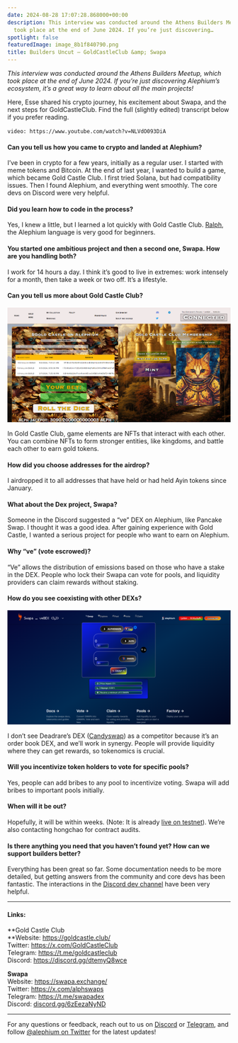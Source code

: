 ```yaml
---
date: 2024-08-28 17:07:28.868000+00:00
description: This interview was conducted around the Athens Builders Meetup, which
  took place at the end of June 2024. If you’re just discovering…
spotlight: false
featuredImage: image_8b1f840790.png
title: Builders Uncut — GoldCastleClub &amp; Swapa
---
```


_This interview was conducted around the Athens Builders Meetup, which took place at the end of June 2024. If you’re just discovering Alephium’s ecosystem, it’s a great way to learn about all the main projects!_

Here, Esse shared his crypto journey, his excitement about Swapa, and the next steps for GoldCastleClub. Find the full (slightly edited) transcript below if you prefer reading.

`video: https://www.youtube.com/watch?v=NLVdO093DiA`

#### Can you tell us how you came to crypto and landed at Alephium?

I’ve been in crypto for a few years, initially as a regular user. I started with meme tokens and Bitcoin. At the end of last year, I wanted to build a game, which became Gold Castle Club. I first tried Solana, but had compatibility issues. Then I found Alephium, and everything went smoothly. The core devs on Discord were very helpful.

#### Did you learn how to code in the process?

Yes, I knew a little, but I learned a lot quickly with Gold Castle Club. <a href="https://docs.alephium.org/ralph" class="markup--anchor markup--p-anchor" data-href="https://docs.alephium.org/ralph" rel="noopener" target="_blank">Ralph</a>, the Alephium language is very good for beginners.

#### You started one ambitious project and then a second one, Swapa. How are you handling both?

I work for 14 hours a day. I think it’s good to live in extremes: work intensely for a month, then take a week or two off. It’s a lifestyle.

#### Can you tell us more about Gold Castle Club?

![](image_4866fe8169.png)

In Gold Castle Club, game elements are NFTs that interact with each other. You can combine NFTs to form stronger entities, like kingdoms, and battle each other to earn gold tokens.

#### How did you choose addresses for the airdrop?

I airdropped it to all addresses that have held or had held Ayin tokens since January.

#### What about the Dex project, Swapa?

Someone in the Discord suggested a “ve” DEX on Alephium, like Pancake Swap. I thought it was a good idea. After gaining experience with Gold Castle, I wanted a serious project for people who want to earn on Alephium.

#### Why “ve” (vote escrowed)?

“Ve” allows the distribution of emissions based on those who have a stake in the DEX. People who lock their Swapa can vote for pools, and liquidity providers can claim rewards without staking.

#### How do you see coexisting with other DEXs?

![](image_e1d9067777.png)

I don’t see Deadrare’s DEX (<a href="https://candyswap.gg/" class="markup--anchor markup--p-anchor" data-href="https://candyswap.gg/" rel="noopener" target="_blank">Candyswap</a>) as a competitor because it’s an order book DEX, and we’ll work in synergy. People will provide liquidity where they can get rewards, so tokenomics is crucial.

#### Will you incentivize token holders to vote for specific pools?

Yes, people can add bribes to any pool to incentivize voting. Swapa will add bribes to important pools initially.

#### When will it be out?

Hopefully, it will be within weeks. (Note: It is already <a href="https://x.com/alphswaps/status/1817568165242847704" class="markup--anchor markup--p-anchor" data-href="https://x.com/alphswaps/status/1817568165242847704" rel="noopener" target="_blank">live on testnet</a>). We’re also contacting hongchao for contract audits.

#### Is there anything you need that you haven’t found yet? How can we support builders better?

Everything has been great so far. Some documentation needs to be more detailed, but getting answers from the community and core devs has been fantastic. The interactions in the <a href="http://alephium.org/discord" class="markup--anchor markup--p-anchor" data-href="http://alephium.org/discord" rel="noopener" target="_blank">Discord dev channel</a> have been very helpful.

---

#### Links:

**Gold Castle Club  
**Website: <a href="https://goldcastle.club/" class="markup--anchor markup--p-anchor" data-href="https://goldcastle.club/" rel="nofollow noopener noopener" target="_blank">https://goldcastle.club/</a>  
Twitter: <a href="https://x.com/GoldCastleClub" class="markup--anchor markup--p-anchor" data-href="https://x.com/GoldCastleClub" rel="nofollow noopener noopener" target="_blank">https://x.com/GoldCastleClub</a>  
Telegram: <a href="https://t.me/goldcastleclub" class="markup--anchor markup--p-anchor" data-href="https://t.me/goldcastleclub" rel="nofollow noopener noopener" target="_blank">https://t.me/goldcastleclub</a>  
Discord: <a href="https://discord.gg/dtemyQ8wce" class="markup--anchor markup--p-anchor" data-href="https://discord.gg/dtemyQ8wce" rel="nofollow noopener noopener" target="_blank">https://discord.gg/dtemyQ8wce</a>

**Swapa**  
Website: <a href="https://swapa.exchange/" class="markup--anchor markup--p-anchor" data-href="https://swapa.exchange/" rel="nofollow noopener noopener" target="_blank">https://swapa.exchange/</a>  
Twitter: <a href="https://x.com/alphswaps" class="markup--anchor markup--p-anchor" data-href="https://x.com/alphswaps" rel="nofollow noopener noopener" target="_blank">https://x.com/alphswaps</a>  
Telegram: <a href="https://t.co/hTmllPb8CU" class="markup--anchor markup--p-anchor" data-href="https://t.co/hTmllPb8CU" rel="noopener noreferrer nofollow noopener noopener" target="_blank">https://t.me/swapadex</a>  
Discord: <a href="https://t.co/S3cCZXWfwP" class="markup--anchor markup--p-anchor" data-href="https://t.co/S3cCZXWfwP" rel="noopener noreferrer nofollow noopener noopener" target="_blank">discord.gg/6zEezaNyND</a>

---

For any questions or feedback, reach out to us on <a href="http://alephium.org/discord" class="markup--anchor markup--p-anchor" data-href="http://alephium.org/discord" rel="noopener ugc nofollow noopener noopener noopener noopener" target="_blank">Discord</a> or <a href="https://t.me/alephiumgroup" class="markup--anchor markup--p-anchor" data-href="https://t.me/alephiumgroup" rel="noopener ugc nofollow noopener noopener noopener noopener" target="_blank">Telegram</a>, and follow <a href="https://x.com/alephium" class="markup--anchor markup--p-anchor" data-href="https://x.com/alephium" rel="noopener ugc nofollow noopener noopener noopener noopener" target="_blank">@alephium on Twitter</a> for the latest updates!
